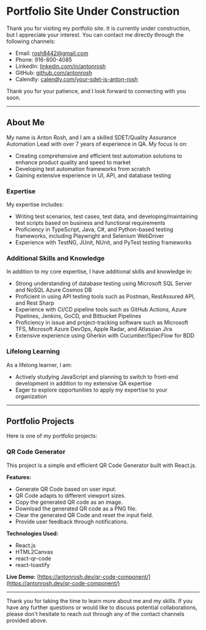 # Portfolio Site Under Construction

Thank you for visiting my portfolio site. It is currently under construction, but I appreciate your interest. You can contact me directly through the following channels:

- Email: [rosh8442@gmail.com](mailto:rosh8442@gmail.com)
- Phone: 916-800-4085
- LinkedIn: [linkedin.com/in/antonrosh](https://www.linkedin.com/in/antonrosh)
- GitHub: [github.com/antonrosh](https://github.com/antonrosh)
- Calendly: [calendly.com/your-sdet-is-anton-rosh](https://calendly.com/your-sdet-is-anton-rosh/)

Thank you for your patience, and I look forward to connecting with you soon.

---

## About Me

My name is Anton Rosh, and I am a skilled SDET/Quality Assurance Automation Lead with over 7 years of experience in QA. My focus is on:

- Creating comprehensive and efficient test automation solutions to enhance product quality and speed to market
- Developing test automation frameworks from scratch
- Gaining extensive experience in UI, API, and database testing

### Expertise

My expertise includes:

- Writing test scenarios, test cases, test data, and developing/maintaining test scripts based on business and functional requirements
- Proficiency in TypeScript, Java, C#, and Python-based testing frameworks, including Playwright and Selenium WebDriver
- Experience with TestNG, JUnit, NUnit, and PyTest testing frameworks

### Additional Skills and Knowledge

In addition to my core expertise, I have additional skills and knowledge in:

- Strong understanding of database testing using Microsoft SQL Server and NoSQL Azure Cosmos DB
- Proficient in using API testing tools such as Postman, RestAssured API, and Rest Sharp
- Experience with CI/CD pipeline tools such as GitHub Actions, Azure Pipelines, Jenkins, GoCD, and Bitbucket Pipelines
- Proficiency in issue and project-tracking software such as Microsoft TFS, Microsoft Azure DevOps, Apple Radar, and Atlassian Jira
- Extensive experience using Gherkin with Cucumber/SpecFlow for BDD

### Lifelong Learning

As a lifelong learner, I am:

- Actively studying JavaScript and planning to switch to front-end development in addition to my extensive QA expertise
- Eager to explore opportunities to apply my expertise to your organization

---

## Portfolio Projects

Here is one of my portfolio projects:

### QR Code Generator

This project is a simple and efficient QR Code Generator built with React.js.

**Features:**

- Generate QR Code based on user input.
- QR Code adapts to different viewport sizes.
- Copy the generated QR code as an image.
- Download the generated QR code as a PNG file.
- Clear the generated QR Code and reset the input field.
- Provide user feedback through notifications.

**Technologies Used:**

- React.js
- HTML2Canvas
- react-qr-code
- react-toastify

**Live Demo:** [https://antonrosh.dev/qr-code-component/](https://antonrosh.dev/qr-code-component/)

---

Thank you for taking the time to learn more about me and my skills. If you have any further questions or would like to discuss potential collaborations, please don't hesitate to reach out through any of the contact channels provided above.
